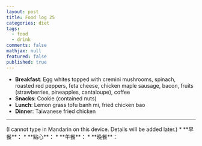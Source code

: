 ```yaml
---
layout: post
title: Food log 25
categories: diet
tags: 
  - food
  - drink
comments: false
mathjax: null
featured: false
published: true
---
```


* **Breakfast**: Egg whites topped with cremini mushrooms, spinach, roasted red peppers, feta cheese, chicken maple sausage, bacon, fruits (strawberries, pineapples, cantaloupe), coffee
* **Snacks**: Cookie (contained nuts)
* **Lunch**: Lemon grass tofu banh mi, fried chicken bao
* **Dinner**: Taiwanese fried chicken 
<hr>
(I cannot type in Mandarin on this device. Details will be added later.)
* **早餐**： 
* **點心**： 
* **午餐**： 
* **晚餐**： 
